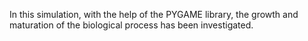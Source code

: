 In this simulation, with the help of the PYGAME library, the growth and maturation of the biological process has been investigated.
